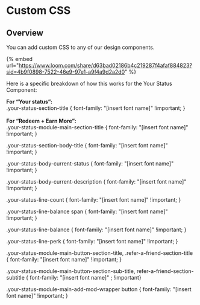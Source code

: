 # Custom CSS

## **Overview**

You can add custom CSS to any of our design components.&#x20;

{% embed url="https://www.loom.com/share/d63bad02186b4c219287f4afaf884823?sid=4b9f0898-7522-46e9-97e1-a9f4a9d2a2d0" %}

Here is a specific breakdown of how this works for the Your Status Component:



**For “Your status”:**\
.your-status-section-title { font-family: "\[insert font name]" !important; }\
\
**For “Redeem + Earn More”:**\
.your-status-module-main-section-title { font-family: "\[insert font name]" !important; }

.your-status-section-body-title { font-family: "\[insert font name]" !important; }

.your-status-body-current-status { font-family: "\[insert font name]" !important; }

.your-status-body-current-description { font-family: "\[insert font name]" !important; }

.your-status-line-count { font-family: "\[insert font name]" !important; }

.your-status-line-balance span  { font-family: "\[insert font name]" !important; }

.your-status-line-balance { font-family: "\[insert font name]" !important; }

.your-status-line-perk { font-family: "\[insert font name]" !important; }

.your-status-module-main-button-section-title, .refer-a-friend-section-title { font-family: "\[insert font name]" !important; }

.your-status-module-main-button-section-sub-title, refer-a-friend-section-subtitle { font-family: "\[insert font name]" ; !important}

.your-status-module-main-add-mod-wrapper button { font-family: "\[insert font name]" !important; }







